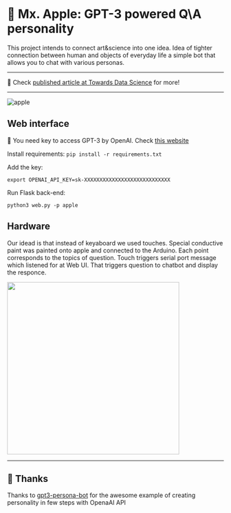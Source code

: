# 🍎 Mx. Apple: GPT-3 powered Q\A personality 
This project intends to connect art&science into one idea. Idea of tighter connection between human and objects of everyday life
a simple bot that allows you to chat with various personas.

---

📰 Check [published article at Towards Data Science](https://towardsdatascience.com/art-science-with-gpt-3-persona-chatbot-5dbdd29a6229) for more! 

---

![apple](https://user-images.githubusercontent.com/13486777/162563320-45883d84-16d6-4ad7-a095-f812e1b93246.png)


## Web interface
🚩 You need key to access GPT-3 by OpenAI. Check [this website](https://openai.com/blog/openai-api/)

Install requirements:
`pip install -r requirements.txt`

Add the key: 

`export OPENAI_API_KEY=sk-XXXXXXXXXXXXXXXXXXXXXXXXXXXX`

Run Flask back-end: 

`python3 web.py -p apple`  

## Hardware
Our idead is that instead of keyaboard we used touches. Special conductive paint was painted onto apple and connected to the Arduino. Each point corresponds to the topics of question. Touch triggers serial port message which listened for at Web UI. That triggers question to chatbot and display the responce.  

<img src="https://user-images.githubusercontent.com/13486777/162563697-ffd8aacb-23ad-4962-816a-65c76e0e69f2.jpg" width="400">

---

## 🫡 Thanks 

Thanks to [gpt3-persona-bot](https://github.com/harperreed/gpt3-persona-bot) for the awesome example of creating personality in few steps with OpenaAI API
